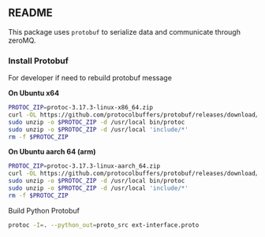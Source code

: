 README
---
This package uses `protobuf` to serialize data and communicate through zeroMQ.

### Install Protobuf
For developer if need to rebuild protobuf message

__On Ubuntu x64__
```bash
PROTOC_ZIP=protoc-3.17.3-linux-x86_64.zip
curl -OL https://github.com/protocolbuffers/protobuf/releases/download/v3.17.3/$PROTOC_ZIP
sudo unzip -o $PROTOC_ZIP -d /usr/local bin/protoc
sudo unzip -o $PROTOC_ZIP -d /usr/local 'include/*'
rm -f $PROTOC_ZIP
```
__On Ubuntu aarch 64 (arm)__
```bash
PROTOC_ZIP=protoc-3.17.3-linux-aarch_64.zip
curl -OL https://github.com/protocolbuffers/protobuf/releases/download/v3.17.3/$PROTOC_ZIP
sudo unzip -o $PROTOC_ZIP -d /usr/local bin/protoc
sudo unzip -o $PROTOC_ZIP -d /usr/local 'include/*'
rm -f $PROTOC_ZIP
```

Build Python Protobuf

```bash
protoc -I=. --python_out=proto_src ext-interface.proto
```